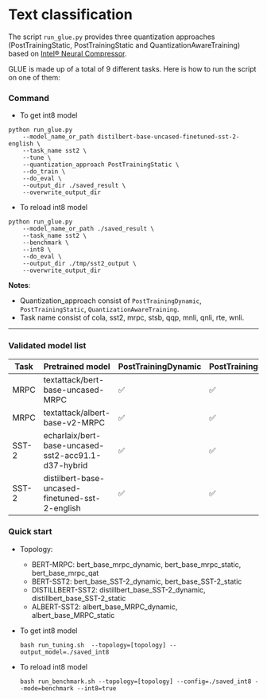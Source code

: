 # Text classification

The script `run_glue.py` provides three quantization approaches (PostTrainingStatic, PostTrainingStatic and QuantizationAwareTraining) based on [Intel® Neural Compressor](https://github.com/intel/neural-compressor).

GLUE is made up of a total of 9 different tasks. Here is how to run the script on one of them:
### Command

 - To get int8 model

```
python run_glue.py     
    --model_name_or_path distilbert-base-uncased-finetuned-sst-2-english \
    --task_name sst2 \     
    --tune \     
    --quantization_approach PostTrainingStatic \     
    --do_train \     
    --do_eval \     
    --output_dir ./saved_result \  
    --overwrite_output_dir
```
 - To reload int8 model

```
python run_glue.py     
    --model_name_or_path ./saved_result \
    --task_name sst2 \     
    --benchmark \
    --int8 \
    --do_eval \     
    --output_dir ./tmp/sst2_output \  
    --overwrite_output_dir
```

**Notes**: 
 - Quantization_approach consist of `PostTrainingDynamic`, `PostTrainingStatic`, `QuantizationAwareTraining`.
 - Task name consist of cola, sst2, mrpc, stsb, qqp, mnli, qnli, rte, wnli.


------------------------------------------------------

### Validated model list

|Task|Pretrained model|PostTrainingDynamic | PostTrainingStatic | QuantizationAwareTraining
|---|------------------------------------|---|---|---
|MRPC|textattack/bert-base-uncased-MRPC| ✅| ✅| ✅
|MRPC|textattack/albert-base-v2-MRPC| ✅| ✅| N/A
|SST-2|echarlaix/bert-base-uncased-sst2-acc91.1-d37-hybrid| ✅| ✅| N/A
|SST-2|distilbert-base-uncased-finetuned-sst-2-english| ✅| ✅| N/A


### Quick start

 - Topology: 
    - BERT-MRPC: bert_base_mrpc_dynamic, bert_base_mrpc_static, bert_base_mrpc_qat
    - BERT-SST2: bert_base_SST-2_dynamic, bert_base_SST-2_static
    - DISTILLBERT-SST2: distillbert_base_SST-2_dynamic, distillbert_base_SST-2_static
    - ALBERT-SST2: albert_base_MRPC_dynamic, albert_base_MRPC_static

 - To get int8 model

    ```
    bash run_tuning.sh  --topology=[topology] --output_model=./saved_int8
    ```

 - To reload int8 model

    ```
    bash run_benchmark.sh --topology=[topology] --config=./saved_int8 --mode=benchmark --int8=true
    ```










